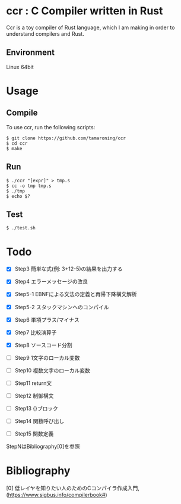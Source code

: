 # ccr : C Compiler written in Rust
Ccr is a toy compiler of Rust language, which I am making in order to understand compilers and Rust.

## Environment
Linux 64bit  

# Usage

## Compile
To use ccr, run the following scripts:
```
$ git clone https://github.com/tamaroning/ccr
$ cd ccr
$ make
```

## Run
```
$ ./ccr "[expr]" > tmp.s
$ cc -o tmp tmp.s
$ ./tmp
$ echo $?
```

## Test
```
$ ./test.sh
```

# Todo
- [x] Step3 簡単な式(例: 3+12-5)の結果を出力する
- [x] Step4 エラーメッセージの改良
- [x] Step5-1 EBNFによる文法の定義と再帰下降構文解析
- [x] Step5-2 スタックマシンへのコンパイル
- [x] Step6 単項プラス/マイナス
- [x] Step7 比較演算子
- [x] Step8 ソースコード分割
- [ ] Step9 1文字のローカル変数
- [ ] Step10 複数文字のローカル変数
- [ ] Step11 return文
- [ ] Step12 制御構文
- [ ] Step13 {}ブロック
- [ ] Step14 関数呼び出し
- [ ] Step15 関数定義


StepNはBibliography[0]を参照

# Bibliography
[0] 低レイヤを知りたい人のためのCコンパイラ作成入門, (https://www.sigbus.info/compilerbook#)

